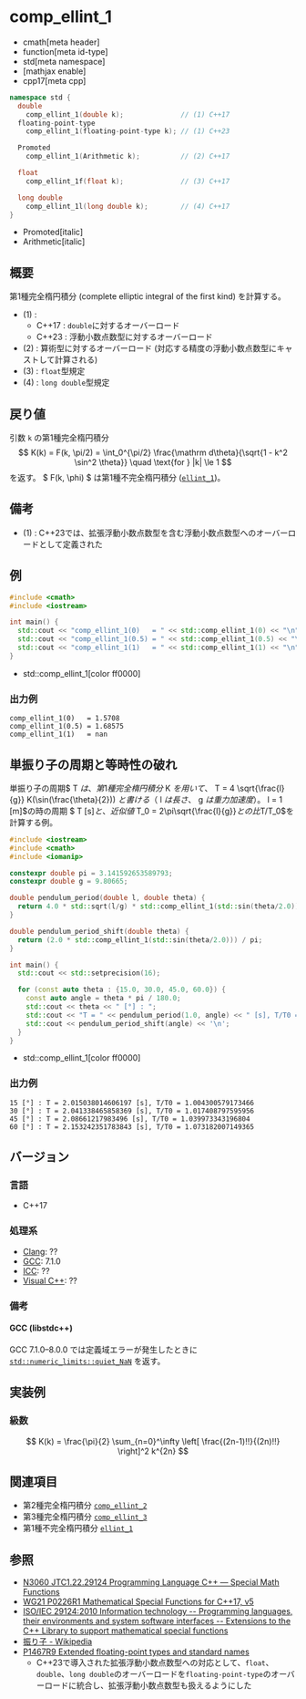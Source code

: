 # comp_ellint_1
* cmath[meta header]
* function[meta id-type]
* std[meta namespace]
* [mathjax enable]
* cpp17[meta cpp]

```cpp
namespace std {
  double
    comp_ellint_1(double k);              // (1) C++17
  floating-point-type
    comp_ellint_1(floating-point-type k); // (1) C++23

  Promoted
    comp_ellint_1(Arithmetic k);          // (2) C++17

  float
    comp_ellint_1f(float k);              // (3) C++17

  long double
    comp_ellint_1l(long double k);        // (4) C++17
}
```
* Promoted[italic]
* Arithmetic[italic]


## 概要
第1種完全楕円積分 (complete elliptic integral of the first kind) を計算する。

- (1) :
    - C++17 : `double`に対するオーバーロード
    - C++23 : 浮動小数点数型に対するオーバーロード
- (2) : 算術型に対するオーバーロード (対応する精度の浮動小数点数型にキャストして計算される)
- (3) : `float`型規定
- (4) : `long double`型規定


## 戻り値
引数 `k` の第1種完全楕円積分
$$
K(k) = F(k, \pi/2) = \int_0^{\pi/2} \frac{\mathrm d\theta}{\sqrt{1 - k^2 \sin^2 \theta}}
\quad \text{for } |k| \le 1
$$
を返す。
$ F(k, \phi) $ は第1種不完全楕円積分 ([`ellint_1`](ellint_1.md))。


## 備考
- (1) : C++23では、拡張浮動小数点数型を含む浮動小数点数型へのオーバーロードとして定義された


## 例
```cpp example
#include <cmath>
#include <iostream>

int main() {
  std::cout << "comp_ellint_1(0)   = " << std::comp_ellint_1(0) << "\n";    // π / 2
  std::cout << "comp_ellint_1(0.5) = " << std::comp_ellint_1(0.5) << "\n";  // 1.68575
  std::cout << "comp_ellint_1(1)   = " << std::comp_ellint_1(1) << "\n";    // ∞
}
```
* std::comp_ellint_1[color ff0000]

### 出力例
```
comp_ellint_1(0)   = 1.5708
comp_ellint_1(0.5) = 1.68575
comp_ellint_1(1)   = nan
```

## 単振り子の周期と等時性の破れ

単振り子の周期$ T $は、第1種完全楕円積分$ K $を用いて、$ T = 4 \sqrt{\frac{l}{g}} K(\sin(\frac{\theta}{2})) $と書ける（$ l $は長さ、$ g $は重力加速度）。$ l = 1 [m]$の時の周期 $ T [s]$と、近似値$ T_0 = 2\pi\sqrt{\frac{l}{g}}$との比$T/T_0$を計算する例。

```cpp example
#include <iostream>
#include <cmath>
#include <iomanip>

constexpr double pi = 3.141592653589793;
constexpr double g = 9.80665;

double pendulum_period(double l, double theta) {
  return 4.0 * std::sqrt(l/g) * std::comp_ellint_1(std::sin(theta/2.0));
}

double pendulum_period_shift(double theta) {
  return (2.0 * std::comp_ellint_1(std::sin(theta/2.0))) / pi;
}

int main() {
  std::cout << std::setprecision(16);

  for (const auto theta : {15.0, 30.0, 45.0, 60.0}) {
    const auto angle = theta * pi / 180.0;
    std::cout << theta << " [°] : ";
    std::cout << "T = " << pendulum_period(1.0, angle) << " [s], T/T0 = ";
    std::cout << pendulum_period_shift(angle) << '\n';
  }
}
```
* std::comp_ellint_1[color ff0000]

### 出力例
```
15 [°] : T = 2.015038014606197 [s], T/T0 = 1.004300579173466
30 [°] : T = 2.041338465858369 [s], T/T0 = 1.017408797595956
45 [°] : T = 2.08661217983496 [s], T/T0 = 1.039973343196804
60 [°] : T = 2.153242351783843 [s], T/T0 = 1.073182007149365
```

## バージョン
### 言語
- C++17

### 処理系
- [Clang](/implementation.md#clang): ??
- [GCC](/implementation.md#gcc): 7.1.0
- [ICC](/implementation.md#icc): ??
- [Visual C++](/implementation.md#visual_cpp): ??


### 備考
#### GCC (libstdc++)
GCC 7.1.0–8.0.0 では定義域エラーが発生したときに [`std::numeric_limits::quiet_NaN`](/reference/limits/numeric_limits/quiet_nan.md) を返す。


## 実装例
### 級数
$$
K(k) = \frac{\pi}{2} \sum_{n=0}^\infty \left[ \frac{(2n-1)!!}{(2n)!!} \right]^2 k^{2n}
$$


## 関連項目
- 第2種完全楕円積分 [`comp_ellint_2`](comp_ellint_2.md)
- 第3種完全楕円積分 [`comp_ellint_3`](comp_ellint_3.md)
- 第1種不完全楕円積分 [`ellint_1`](ellint_1.md)


## 参照
- [N3060 JTC1.22.29124 Programming Language C++ — Special Math Functions](http://www.open-std.org/jtc1/sc22/wg21/docs/papers/2010/n3060.pdf)
- [WG21 P0226R1 Mathematical Special Functions for C++17, v5](https://isocpp.org/files/papers/P0226R1.pdf)
- [ISO/IEC 29124:2010 Information technology -- Programming languages, their environments and system software interfaces -- Extensions to the C++ Library to support mathematical special functions](https://www.iso.org/standard/50511.html)
- [振り子 - Wikipedia](https://ja.wikipedia.org/wiki/振り子)
- [P1467R9 Extended floating-point types and standard names](https://www.open-std.org/jtc1/sc22/wg21/docs/papers/2022/p1467r9.html)
    - C++23で導入された拡張浮動小数点数型への対応として、`float`、`double`、`long double`のオーバーロードを`floating-point-type`のオーバーロードに統合し、拡張浮動小数点数型も扱えるようにした
